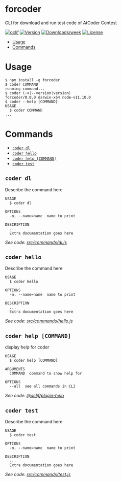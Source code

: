 forcoder
========

CLI for download and run test code of AtCoder Contest

[![oclif](https://img.shields.io/badge/cli-oclif-brightgreen.svg)](https://oclif.io)
[![Version](https://img.shields.io/npm/v/forcoder.svg)](https://npmjs.org/package/forcoder)
[![Downloads/week](https://img.shields.io/npm/dw/forcoder.svg)](https://npmjs.org/package/forcoder)
[![License](https://img.shields.io/npm/l/forcoder.svg)](https://github.com/progfay/forcoder/blob/master/package.json)

<!-- toc -->
* [Usage](#usage)
* [Commands](#commands)
<!-- tocstop -->
# Usage
<!-- usage -->
```sh-session
$ npm install -g forcoder
$ coder COMMAND
running command...
$ coder (-v|--version|version)
forcoder/0.0.0 darwin-x64 node-v11.10.0
$ coder --help [COMMAND]
USAGE
  $ coder COMMAND
...
```
<!-- usagestop -->
# Commands
<!-- commands -->
* [`coder dl`](#coder-dl)
* [`coder hello`](#coder-hello)
* [`coder help [COMMAND]`](#coder-help-command)
* [`coder test`](#coder-test)

## `coder dl`

Describe the command here

```
USAGE
  $ coder dl

OPTIONS
  -n, --name=name  name to print

DESCRIPTION
  ...
  Extra documentation goes here
```

_See code: [src/commands/dl.js](https://github.com/progfay/forcoder/blob/v0.0.0/src/commands/dl.js)_

## `coder hello`

Describe the command here

```
USAGE
  $ coder hello

OPTIONS
  -n, --name=name  name to print

DESCRIPTION
  ...
  Extra documentation goes here
```

_See code: [src/commands/hello.js](https://github.com/progfay/forcoder/blob/v0.0.0/src/commands/hello.js)_

## `coder help [COMMAND]`

display help for coder

```
USAGE
  $ coder help [COMMAND]

ARGUMENTS
  COMMAND  command to show help for

OPTIONS
  --all  see all commands in CLI
```

_See code: [@oclif/plugin-help](https://github.com/oclif/plugin-help/blob/v2.1.6/src/commands/help.ts)_

## `coder test`

Describe the command here

```
USAGE
  $ coder test

OPTIONS
  -n, --name=name  name to print

DESCRIPTION
  ...
  Extra documentation goes here
```

_See code: [src/commands/test.js](https://github.com/progfay/forcoder/blob/v0.0.0/src/commands/test.js)_
<!-- commandsstop -->
